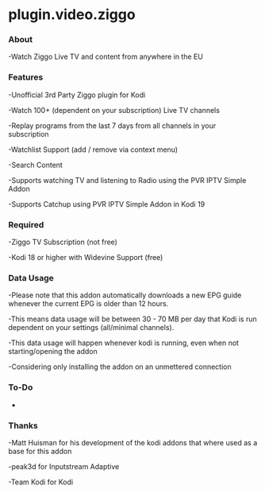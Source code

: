 # plugin.video.ziggo

### About

-Watch Ziggo Live TV and content from anywhere in the EU

### Features

-Unofficial 3rd Party Ziggo plugin for Kodi

-Watch 100+ (dependent on your subscription) Live TV channels

-Replay programs from the last 7 days from all channels in your subscription

-Watchlist Support (add / remove via context menu)

-Search Content

-Supports watching TV and listening to Radio using the PVR IPTV Simple Addon

-Supports Catchup using PVR IPTV Simple Addon in Kodi 19

### Required

-Ziggo TV Subscription (not free)

-Kodi 18 or higher with Widevine Support (free)

### Data Usage

-Please note that this addon automatically downloads a new EPG guide whenever the current EPG is older than 12 hours.

-This means data usage will be between 30 - 70 MB per day that Kodi is run dependent on your settings (all/minimal channels).

-This data usage will happen whenever kodi is running, even when not starting/opening the addon

-Considering only installing the addon on an unmettered connection

### To-Do

-

### Thanks

-Matt Huisman for his development of the kodi addons that where used as a base for this addon

-peak3d for Inputstream Adaptive

-Team Kodi for Kodi